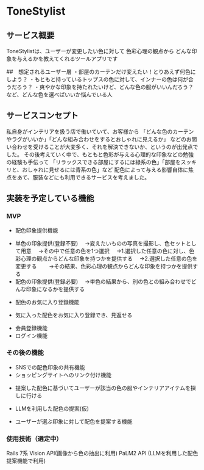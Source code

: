 # ToneStylist

## サービス概要
ToneStylistは、ユーザーが変更したい色に対して
色彩心理の観点から
どんな印象を与えるかを教えてくれるツールアプリです

##　想定されるユーザー層
・部屋のカーテンだけ変えたい！とりあえず何色にしよう？
・もともと持っているトップスの色に対して、インナーの色は何が合うだろう？
・爽やかな印象を持たれたいけど、どんな色の服がいいんだろう？
など、どんな色を選べばいいか悩んでいる人

## サービスコンセプト

私自身がインテリアを扱う店で働いていて、お客様から
「どんな色のカーテンやラグがいいか」「どんな組み合わせをするとおしゃれに見えるか」
などのお問い合わせを受けることが大変多く、それを解決できないか、というのが出発点でした。
その後考えていく中で、もともと色彩が与える心理的な印象などの勉強の経験も手伝って
「リラックスできる部屋にするには緑系の色」「部屋をスッキリと、おしゃれに見せるには青系の色」など
配色によって与える影響自体に焦点をあて、服装などにも利用できるサービスを考えました。

## 実装を予定している機能
### MVP
* 配色印象提供機能
 - 単色の印象提供(登録不要)
 　→変えたいものの写真を撮影し、色セットとして用意
 　→その中で任意の色を1つ選択
 　→1.選択した任意の色に対し、色彩心理の観点からどんな印象を持つかを提供する
 　→2.選択した任意の色を変更する
 　　→その結果、色彩心理の観点からどんな印象を持つかを提供する
 - 配色の印象提供(登録必要)
 　→単色の結果から、別の色との組み合わせでどんな印象になるかを提供する
* 配色のお気に入り登録機能
 - 気に入った配色をお気に入り登録でき、見返せる
* 会員登録機能
* ログイン機能

### その後の機能
* SNSでの配色印象の共有機能
* ショッピングサイトへのリンク付け機能
 - 提案した配色に基づいてユーザーが該当の色の服やインテリアアイテムを探しに行ける

* LLMを利用した配色の提案(仮)
 - ユーザーが選ぶ印象に対して配色を提案する機能

### 使用技術（選定中）
Rails 7系
Vision API(画像から色の抽出に利用)
PaLM2 API (LLMを利用した配色提案機能で利用)